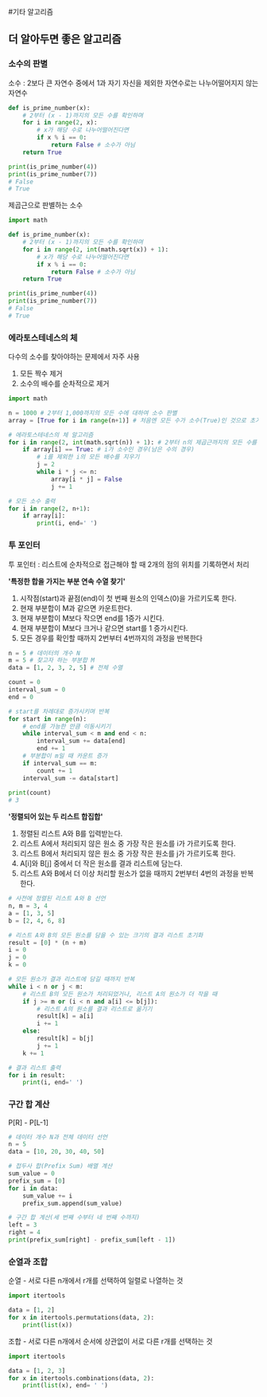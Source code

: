 #기타 알고리즘

## 더 알아두면 좋은 알고리즘
### 소수의 판별
소수 : 2보다 큰 자연수 중에서 1과 자기 자신을 제외한 자연수로는 나누어떨어지지 않는 자연수

```python
def is_prime_number(x):
    # 2부터 (x - 1)까지의 모든 수를 확인하며
    for i in range(2, x):
        # x가 해당 수로 나누어떨어진다면
        if x % i == 0:
            return False # 소수가 아님
    return True

print(is_prime_number(4))
print(is_prime_number(7))
# False
# True
```
제곱근으로 판별하는 소수
```python
import math

def is_prime_number(x):
    # 2부터 (x - 1)까지의 모든 수를 확인하며
    for i in range(2, int(math.sqrt(x)) + 1):
        # x가 해당 수로 나누어떨어진다면
        if x % i == 0:
            return False # 소수가 아님
    return True

print(is_prime_number(4))
print(is_prime_number(7))
# False
# True
```

### 에라토스테네스의 체 
다수의 소수를 찾아야하는 문제에서 자주 사용

1. 모든 짝수 제거
2. 소수의 배수를 순차적으로 제거
```python
import math

n = 1000 # 2부터 1,000까지의 모든 수에 대하여 소수 판별
array = [True for i in range(n+1)] # 처음엔 모든 수가 소수(True)인 것으로 초기화(0과 1은 제외)

# 에라토스테네스의 체 알고리즘
for i in range(2, int(math.sqrt(n)) + 1): # 2부터 n의 제곱근까지의 모든 수를 확인하며
    if array[i] == True: # i가 소수인 경우(남은 수의 경우)
        # i를 제외한 i의 모든 배수를 지우기
        j = 2
        while i * j <= n:
            array[i * j] = False
            j += 1

# 모든 소수 출력
for i in range(2, n+1):
    if array[i]:
        print(i, end=' ')
```

### 투 포인터
투 포인터 : 리스트에 순차적으로 접근해야 할 때 2개의 점의 위치를 기록하면서 처리

**'특정한 합을 가지는 부분 연속 수열 찾기'**
1. 시작점(start)과 끝점(end)이 첫 번째 원소의 인덱스(0)을 가르키도록 한다.
2. 현재 부분합이 M과 같으면 카운트한다.
3. 현재 부분합이 M보다 작으면 end를 1증가 시킨다.
4. 현재 부분합이 M보다 크거나 같으면 start를 1 증가시킨다.
5. 모든 경우를 확인할 때까지 2번부터 4번까지의 과정을 반복한다

```python
n = 5 # 데이터의 개수 N
m = 5 # 찾고자 하는 부분합 M
data = [1, 2, 3, 2, 5] # 전체 수열

count = 0
interval_sum = 0
end = 0

# start를 차례대로 증가시키며 반복
for start in range(n):
    # end를 가능한 만큼 이동시키기
    while interval_sum < m and end < n:
        interval_sum += data[end]
        end += 1
    # 부분합이 m일 때 카운트 증가
    if interval_sum == m:
        count += 1
    interval_sum -= data[start]
    
print(count)
# 3
```

**'정렬되어 있는 두 리스트 합집합'**
1. 정렬된 리스트 A와 B를 입력받는다.
2. 리스트 A에서 처리되지 않은 원소 중 가장 작은 원소를 i가 가르키도록 한다.
3. 리스트 B에서 처리되지 않은 원소 중 가장 작은 원소를 j가 가르키도록 한다.
4. A[i]와 B[j] 중에서 더 작은 원소를 결과 리스트에 담는다.
5. 리스트 A와 B에서 더 이상 처리할 원소가 없을 때까지 2번부터 4번의 과정을 반복한다.

```python
# 사전에 정렬된 리스트 A와 B 선언
n, m = 3, 4
a = [1, 3, 5]
b = [2, 4, 6, 8]

# 리스트 A와 B의 모든 원소를 담을 수 있는 크기의 결과 리스트 초기화
result = [0] * (n + m)
i = 0
j = 0
k = 0

# 모든 원소가 결과 리스트에 담길 때까지 반복
while i < n or j < m:
    # 리스트 B의 모든 원소가 처리되었거나, 리스트 A의 원소가 더 작을 때
    if j >= m or (i < n and a[i] <= b[j]):
        # 리스트 A의 원소를 결과 리스트로 옮기기
        result[k] = a[i]
        i += 1
    else:
        result[k] = b[j]
        j += 1
    k += 1

# 결과 리스트 출력
for i in result:
    print(i, end=' ')
```

### 구간 합 계산
P[R] - P[L-1]

```python
# 데이터 개수 N과 전체 데이터 선언
n = 5
data = [10, 20, 30, 40, 50]

# 접두사 합(Prefix Sum) 배열 계산
sum_value = 0
prefix_sum = [0]
for i in data:
    sum_value += i
    prefix_sum.append(sum_value)

# 구간 합 계산(세 번째 수부터 네 번째 수까지)
left = 3
right = 4
print(prefix_sum[right] - prefix_sum[left - 1])
```

### 순열과 조합
순열 - 서로 다른 n개에서 r개를 선택하여 일렬로 나열하는 것
```python
import itertools

data = [1, 2]
for x in itertools.permutations(data, 2):
    print(list(x))
```
조합 - 서로 다른 n개에서 순서에 상관없이 서로 다른 r개를 선택하는 것
```python
import itertools

data = [1, 2, 3]
for x in itertools.combinations(data, 2):
    print(list(x), end= ' ')
```

